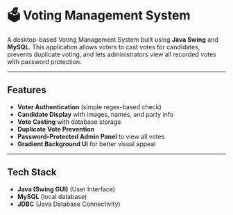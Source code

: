 # 🗳️ Voting Management System

A desktop-based Voting Management System built using **Java Swing** and **MySQL**. This application allows voters to cast votes for candidates, prevents duplicate voting, and lets administrators view all recorded votes with password protection.

---

## Features

-  **Voter Authentication** (simple regex-based check)
-  **Candidate Display** with images, names, and party info
-  **Vote Casting** with database storage
-  **Duplicate Vote Prevention**
-  **Password-Protected Admin Panel** to view all votes
-  **Gradient Background UI** for better visual appeal

---

##  Tech Stack

- **Java (Swing GUI)** (User Interface)
- **MySQL** (local database)
- **JDBC** (Java Database Connectivity)

